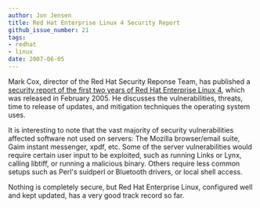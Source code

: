 ```yaml
---
author: Jon Jensen
title: Red Hat Enterprise Linux 4 Security Report
github_issue_number: 21
tags:
- redhat
- linux
date: 2007-06-05
---
```


Mark Cox, director of the Red Hat Security Reponse Team, has published a [security report of the first two years of Red Hat Enterprise Linux 4](http://www.redhatmagazine.com/2007/04/18/risk-report-two-years-of-red-hat-enterprise-linux-4/), which was released in February 2005. He discusses the vulnerabilities, threats, time to release of updates, and mitigation techniques the operating system uses.

It is interesting to note that the vast majority of security vulnerabilities affected software not used on servers: The Mozilla browser/email suite, Gaim instant messenger, xpdf, etc. Some of the server vulnerabilities would require certain user input to be exploited, such as running Links or Lynx, calling libtiff, or running a malicious binary. Others require less common setups such as Perl's suidperl or Bluetooth drivers, or local shell access.

Nothing is completely secure, but Red Hat Enterprise Linux, configured well and kept updated, has a very good track record so far.
